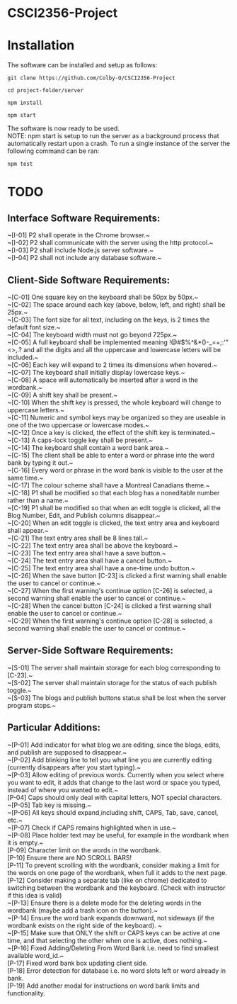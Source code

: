 # CSCI2356-Project

# Installation

The software can be installed and setup as follows:

```
git clone https://github.com/Colby-O/CSCI2356-Project
```

```
cd project-folder/server
```

```
npm install
```

```
npm start
```

The software is now ready to be used. <br>
NOTE: npm start is setup to run the server as a background process that automatically restart upon a crash. To run a single instance of the server the following command can be ran:

```
npm test
```

# TODO

## Interface Software Requirements:

~[I-01] P2 shall operate in the Chrome browser.~ <br>
~[I-02] P2 shall communicate with the server using the http protocol.~ <br>
~[I-03] P2 shall include Node.js server software.~ <br>
~[I-04] P2 shall not include any database software.~ <br>

## Client-Side Software Requirements:

~[C-01] One square key on the keyboard shall be 50px by 50px.~ <br>
~[C-02] The space around each key (above, below, left, and right) shall be 25px.~ <br>
~[C-03] The font size for all text, including on the keys, is 2 times the default font size.~ <br>
~[C-04] The keyboard width must not go beyond 725px.~ <br>
~[C-05] A full keyboard shall be implemented meaning !@#$%^&\*()-\_=+;:'"<>,.? and all the digits and all the uppercase and lowercase letters will be included.~ <br>
~[C-06] Each key will expand to 2 times its dimensions when hovered.~ <br>
~[C-07] The keyboard shall initially display lowercase keys.~ <br>
~[C-08] A space will automatically be inserted after a word in the wordbank.~ <br>
~[C-09] A shift key shall be present.~ <br>
~[C-10] When the shift key is pressed, the whole keyboard will change to uppercase letters.~ <br>
~[C-11] Numeric and symbol keys may be organized so they are useable in one of the two uppercase or lowercase modes.~ <br>
~[C-12] Once a key is clicked, the effect of the shift key is terminated.~ <br>
~[C-13] A caps-lock toggle key shall be present.~ <br>
~[C-14] The keyboard shall contain a word bank area.~ <br>
~[C-15] The client shall be able to enter a word or phrase into the word bank by typing it out.~ <br>
~[C-16] Every word or phrase in the word bank is visible to the user at the same time.~ <br>
~[C-17] The colour scheme shall have a Montreal Canadians theme.~ <br>
~[C-18] P1 shall be modified so that each blog has a noneditable number rather than a name.~ <br>
~[C-19] P1 shall be modified so that when an edit toggle is clicked, all the Blog Number, Edit, and Publish columns disappear.~ <br>
~[C-20] When an edit toggle is clicked, the text entry area and keyboard shall appear.~ <br>
~[C-21] The text entry area shall be 8 lines tall.~ <br>
~[C-22] The text entry area shall be above the keyboard.~ <br>
~[C-23] The text entry area shall have a save button.~ <br>
~[C-24] The text entry area shall have a cancel button.~ <br>
~[C-25] The text entry area shall have a one-time undo button.~ <br>
~[C-26] When the save button [C-23] is clicked a first warning shall enable the user to cancel or continue.~ <br>
~[C-27] When the first warning's continue option [C-26] is selected, a second warning shall enable the user to cancel or continue.~ <br>
~[C-28] When the cancel button [C-24] is clicked a first warning shall enable the user to cancel or continue.~ <br>
~[C-29] When the first warning's continue option [C-28] is selected, a second warning shall enable the user to cancel or continue.~ <br>

## Server-Side Software Requirements:

~[S-01] The server shall maintain storage for each blog corresponding to [C-23].~ <br>
~[S-02] The server shall maintain storage for the status of each publish toggle.~ <br>
~[S-03] The blogs and publish buttons status shall be lost when the server program stops.~ <br>

## Particular Additions:

~[P-01] Add indicator for what blog we are editing, since the blogs, edits, and publish are supposed to disappear.~ <br>
~[P-02] Add blinking line to tell you what line you are currently editing (currently disappears after you start typing).~ <br>
~[P-03] Allow editing of previous words. Currently when you select where you want to edit, it adds that change to the last word or space you typed, instead of where you wanted to edit.~ <br>
[P-04] Caps should only deal with capital letters, NOT special characters. <br>
~[P-05] Tab key is missing.~ <br>
~[P-06] All keys should expand,including shift, CAPS, Tab, save, cancel, etc.~ <br>
~[P-07] Check if CAPS remains highlighted when in use.~ <br>
~[P-08] Place holder text may be useful, for example in the wordbank when it is empty.~ <br>
[P-09] Character limit on the words in the wordbank. <br>
[P-10] Ensure there are NO SCROLL BARS! <br>
[P-11] To prevent scrolling with the wordbank, consider making a limit for the words on one page of the wordbank, when full it adds to the next page. <br>
[P-12] Consider making a separate tab (like on chrome) dedicated to switching between the wordbank and the keyboard. (Check with instructor if this idea is valid) <br>
~[P-13] Ensure there is a delete mode for the deleting words in the wordbank (maybe add a trash icon on the button).~ <br>
~[P-14] Ensure the word bank expands downward, not sideways (if the wordbank exists on the right side of the keyboard). ~ <br>
~[P-15] Make sure that ONLY the shift or CAPS keys can be active at one time, and that selecting the other when one is active, does nothing.~ <br>
~[P-16] Fixed Adding/Deleting From Word Bank i.e. need to find smallest available word_id.~ <br>
[P-17] Fixed word bank box updating client side. <br>
[P-18] Error detection for database i.e. no word slots left or word already in bank. <br>
[P-19] Add another modal for instructions on word bank limits and functionality. <br>
